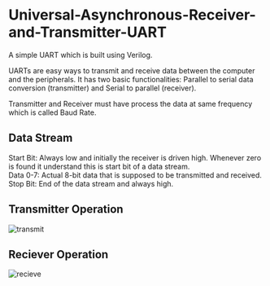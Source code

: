 # Universal-Asynchronous-Receiver-and-Transmitter-UART
A simple UART which is built using Verilog.

UARTs are easy ways to transmit and receive data between the computer and the peripherals.
It has two basic functionalities: Parallel to serial data conversion (transmitter) and Serial to parallel (receiver).

Transmitter and Receiver must have process the data at same frequency which is called Baud Rate.

## Data Stream
Start Bit: Always low and initially the receiver is driven high. Whenever zero is found it understand this is start bit of a data stream.
<br>Data 0-7: Actual 8-bit data that is supposed to be transmitted and received.
<br>Stop Bit: End of the data stream and always high.

## Transmitter Operation
![transmit](https://user-images.githubusercontent.com/16850746/79694842-cb8ce280-8294-11ea-85ff-59ac638276dd.PNG)

## Reciever Operation
![recieve](https://user-images.githubusercontent.com/16850746/79694851-e2cbd000-8294-11ea-9099-b423fa2d3975.PNG)
